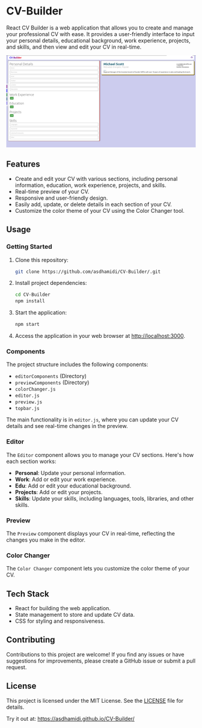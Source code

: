 # CV-Builder

React CV Builder is a web application that allows you to create and manage your professional CV with ease. It provides a user-friendly interface to input your personal details, educational background, work experience, projects, and skills, and then view and edit your CV in real-time.

![Screenshot](./src/assets/ss.png)

## Features

- Create and edit your CV with various sections, including personal information, education, work experience, projects, and skills.
- Real-time preview of your CV.
- Responsive and user-friendly design.
- Easily add, update, or delete details in each section of your CV.
- Customize the color theme of your CV using the Color Changer tool.

## Usage

### Getting Started

1. Clone this repository:

   ```bash
   git clone https://github.com/asdhamidi/CV-Builder/.git
   ```

2. Install project dependencies:

   ```bash
   cd CV-Builder
   npm install
   ```

3. Start the application:

   ```bash
   npm start
   ```

4. Access the application in your web browser at [http://localhost:3000](http://localhost:3000).

### Components

The project structure includes the following components:

- `editorComponents` (Directory)
- `previewComponents` (Directory)
- `colorChanger.js`
- `editor.js`
- `preview.js`
- `topbar.js`

The main functionality is in `editor.js`, where you can update your CV details and see real-time changes in the preview.

### Editor

The `Editor` component allows you to manage your CV sections. Here's how each section works:

- **Personal**: Update your personal information.
- **Work**: Add or edit your work experience.
- **Edu**: Add or edit your educational background.
- **Projects**: Add or edit your projects.
- **Skills**: Update your skills, including languages, tools, libraries, and other skills.

### Preview

The `Preview` component displays your CV in real-time, reflecting the changes you make in the editor.

### Color Changer

The `Color Changer` component lets you customize the color theme of your CV.

## Tech Stack

- React for building the web application.
- State management to store and update CV data.
- CSS for styling and responsiveness.

## Contributing

Contributions to this project are welcome! If you find any issues or have suggestions for improvements, please create a GitHub issue or submit a pull request.

## License

This project is licensed under the MIT License. See the [LICENSE](LICENSE) file for details.


Try it out at: https://asdhamidi.github.io/CV-Builder/
